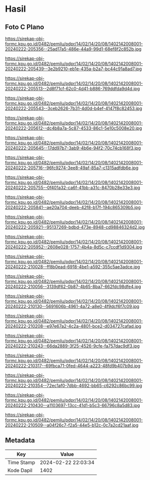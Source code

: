 # Hasil

## Foto C Plano

https://sirekap-obj-formc.kpu.go.id/0482/pemilu/pdpr/14/02/14/20/08/1402142008001-20240222-205356--25ad17a5-486e-44a9-99d1-68ef8f2c852b.jpg

https://sirekap-obj-formc.kpu.go.id/0482/pemilu/pdpr/14/02/14/20/08/1402142008001-20240222-205439--3e2b9210-eb1e-435a-b2a7-bc44c91a8ad7.jpg

https://sirekap-obj-formc.kpu.go.id/0482/pemilu/pdpr/14/02/14/20/08/1402142008001-20240222-205513--2d8f71cf-62c0-4d41-b886-769ddfda9d4d.jpg

https://sirekap-obj-formc.kpu.go.id/0482/pemilu/pdpr/14/02/14/20/08/1402142008001-20240222-205543--3ceb2626-7b31-4d0d-b4ef-4147f8c82453.jpg

https://sirekap-obj-formc.kpu.go.id/0482/pemilu/pdpr/14/02/14/20/08/1402142008001-20240222-205612--dc4b8a7a-5c87-4533-86c1-5e10c5008e20.jpg

https://sirekap-obj-formc.kpu.go.id/0482/pemilu/pdpr/14/02/14/20/08/1402142008001-20240222-205645--17dd97b7-3ab9-4b6e-94f2-70c74cb168f3.jpg

https://sirekap-obj-formc.kpu.go.id/0482/pemilu/pdpr/14/02/14/20/08/1402142008001-20240222-205716--96fc9274-3ee8-49af-85a7-c1315adfdb6e.jpg

https://sirekap-obj-formc.kpu.go.id/0482/pemilu/pdpr/14/02/14/20/08/1402142008001-20240222-205755--0f401a32-ca6f-41bb-a31c-8470b28e33e3.jpg

https://sirekap-obj-formc.kpu.go.id/0482/pemilu/pdpr/14/02/14/20/08/1402142008001-20240222-205841--ae20a704-deeb-42f8-b17f-194c865309b5.jpg

https://sirekap-obj-formc.kpu.go.id/0482/pemilu/pdpr/14/02/14/20/08/1402142008001-20240222-205921--95137269-bdbd-473e-8948-cd98846324d2.jpg

https://sirekap-obj-formc.kpu.go.id/0482/pemilu/pdpr/14/02/14/20/08/1402142008001-20240222-205952--2608e028-1757-4b4a-8d5c-c7ccdf1d9304.jpg

https://sirekap-obj-formc.kpu.go.id/0482/pemilu/pdpr/14/02/14/20/08/1402142008001-20240222-210028--ff8b0ead-6918-4be1-a592-355c5ae3adce.jpg

https://sirekap-obj-formc.kpu.go.id/0482/pemilu/pdpr/14/02/14/20/08/1402142008001-20240222-210056--3139df62-0b87-4b65-8ba7-662fdc98dfe4.jpg

https://sirekap-obj-formc.kpu.go.id/0482/pemilu/pdpr/14/02/14/20/08/1402142008001-20240222-210130--5691606b-4961-4a72-a8e0-4f9dcf6f7c09.jpg

https://sirekap-obj-formc.kpu.go.id/0482/pemilu/pdpr/14/02/14/20/08/1402142008001-20240222-210208--e97e67a2-4c2a-4801-bce2-d034727cafad.jpg

https://sirekap-obj-formc.kpu.go.id/0482/pemilu/pdpr/14/02/14/20/08/1402142008001-20240222-210243--66da2889-3f25-4526-9cfe-fa757dac9df3.jpg

https://sirekap-obj-formc.kpu.go.id/0482/pemilu/pdpr/14/02/14/20/08/1402142008001-20240222-210317--69fbca71-0fed-4644-a223-48fd9b407b9d.jpg

https://sirekap-obj-formc.kpu.go.id/0482/pemilu/pdpr/14/02/14/20/08/1402142008001-20240222-210354--72ec1af0-7dbb-4692-bb65-c6292c86bc99.jpg

https://sirekap-obj-formc.kpu.go.id/0482/pemilu/pdpr/14/02/14/20/08/1402142008001-20240222-210430--a1103697-13cc-41d1-b5c3-66796c8a5d83.jpg

https://sirekap-obj-formc.kpu.go.id/0482/pemilu/pdpr/14/02/14/20/08/1402142008001-20240222-210509--a04f26c7-f2a5-44e5-b12c-0c7a2cd21aaf.jpg


## Metadata

| Key        | Value               |
| ---------- | ------------------- |
| Time Stamp | 2024-02-22 22:03:34 |
| Kode Dapil | 1402                |



